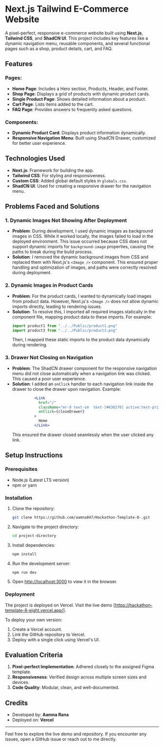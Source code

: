 # Next.js Tailwind E-Commerce Website

A pixel-perfect, responsive e-commerce website built using **Next.js**, **Tailwind CSS**, and **ShadCN UI**. This project includes key features like a dynamic navigation menu, reusable components, and several functional pages such as a shop, product details, cart, and FAQ.

## Features

### Pages:
- **Home Page**: Includes a Hero section, Products, Header, and Footer.
- **Shop Page**: Displays a grid of products with dynamic product cards.
- **Single Product Page**: Shows detailed information about a product.
- **Cart Page**: Lists items added to the cart.
- **FAQ Page**: Provides answers to frequently asked questions.

### Components:
- **Dynamic Product Card**: Displays product information dynamically.
- **Responsive Navigation Menu**: Built using ShadCN Drawer, customized for better user experience.

## Technologies Used
- **Next.js**: Framework for building the app.
- **Tailwind CSS**: For styling and responsiveness.
- **Custom CSS**: Added global default styles in `globals.css`.
- **ShadCN UI**: Used for creating a responsive drawer for the navigation menu.

## Problems Faced and Solutions

### 1. Dynamic Images Not Showing After Deployment
- **Problem**:
  During development, I used dynamic images as background images in CSS. While it worked locally, the images failed to load in the deployed environment. This issue occurred because CSS does not support dynamic imports for `background-image` properties, causing the paths to break during the build process.
- **Solution**:
  I removed the dynamic background images from CSS and replaced them with Next.js's `<Image />` component. This ensured proper handling and optimization of images, and paths were correctly resolved during deployment.

### 2. Dynamic Images in Product Cards
- **Problem**:
  For the product cards, I wanted to dynamically load images from product data. However, Next.js's `<Image />` does not allow dynamic imports directly, leading to rendering issues.
- **Solution**:
  To resolve this, I imported all required images statically in the component file, mapping product data to these imports. For example:
  ```js
  import product1 from "../../Public/product1.png"
  import product3 from "../../Public/product3.png"
  ```
  Then, I mapped these static imports to the product data dynamically during rendering.

### 3. Drawer Not Closing on Navigation
- **Problem**:
  The ShadCN drawer component for the responsive navigation menu did not close automatically when a navigation link was clicked. This caused a poor user experience.
- **Solution**:
  I added an `onClick` handler to each navigation link inside the drawer to close the drawer upon navigation. Example:
  ```jsx
            <Link
              href="/"
              className="mr-9 text-sm  text-[#636270] active:text-primary hover:text-primary"
              onClick={closeDrawer}
            >
              Home
            </Link>
  ```
  This ensured the drawer closed seamlessly when the user clicked any link.


## Setup Instructions

### Prerequisites
- Node.js (Latest LTS version)
- npm or yarn

### Installation
1. Clone the repository:
   ```bash
   git clone https://github.com/aamna847/Hackathon-Template-8-.git
   ```
2. Navigate to the project directory:
   ```bash
   cd project-directory
   ```
3. Install dependencies:
   ```bash
   npm install
   ```
4. Run the development server:
   ```bash
   npm run dev
   ```
5. Open [http://localhost:3000](http://localhost:3000) to view it in the browser.

### Deployment
The project is deployed on Vercel. Visit the live demo [https://hackathon-template-8-eight.vercel.app/].

To deploy your own version:
1. Create a Vercel account.
2. Link the GitHub repository to Vercel.
3. Deploy with a single click using Vercel's UI.

## Evaluation Criteria
1. **Pixel-perfect Implementation**: Adhered closely to the assigned Figma template.
2. **Responsiveness**: Verified design across multiple screen sizes and devices.
3. **Code Quality**: Modular, clean, and well-documented.

## Credits
- Developed by: **Aamna Rana**
- Deployed on: **Vercel**

---

Feel free to explore the live demo and repository. If you encounter any issues, open a GitHub issue or reach out to me directly.
